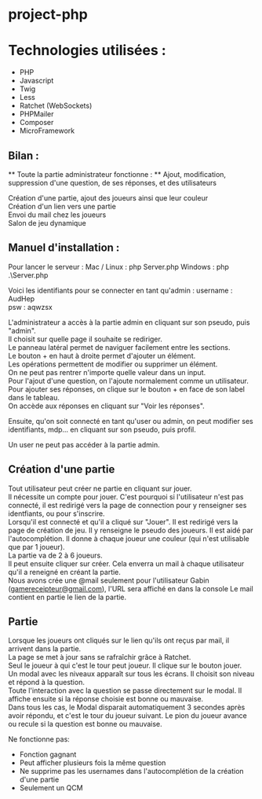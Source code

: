 # project-php

# Technologies utilisées : 
- PHP
- Javascript
- Twig
- Less
- Ratchet (WebSockets)
- PHPMailer
- Composer
- MicroFramework

## Bilan : 
** Toute la partie administrateur fonctionne : **
Ajout, modification, suppression d'une question, de ses réponses, et des utilisateurs


Création d'une partie, ajout des joueurs ainsi que leur couleur<br>
Création d'un lien vers une partie<br>
Envoi du mail chez les joueurs<br>
Salon de jeu dynamique<br>

## Manuel d'installation : 
Pour lancer le serveur : 
Mac / Linux : php Server.php
Windows : php .\Server.php

Voici les identifiants pour se connecter en tant qu'admin : 
username : AudHep  
psw : aqwzsx

L'administrateur a accès à la partie admin en cliquant sur son pseudo, puis "admin".<br>
Il choisit sur quelle page il souhaite se rediriger.<br>
Le panneau latéral permet de naviguer facilement entre les sections.<br>
Le bouton + en haut à droite permet d'ajouter un élément.<br>
Les opérations permettent de modifier ou supprimer un élément.<br>
On ne peut pas rentrer n'importe quelle valeur dans un input.<br>
Pour l'ajout d'une question, on l'ajoute normalement comme un utilisateur. Pour ajouter ses réponses, on clique sur le bouton + en face de son label dans le tableau.<br>
On accède aux réponses en cliquant sur "Voir les réponses".<br>

Ensuite, qu'on soit connecté en tant qu'user ou admin, on peut modifier ses identifiants, mdp... en cliquant sur son pseudo, puis profil.

Un user ne peut pas accéder à la partie admin.

## Création d'une partie

Tout utilisateur peut créer ne partie en cliquant sur jouer.<br>
Il nécessite un compte pour jouer. C'est pourquoi si l'utilisateur n'est pas connecté, il est redirigé vers la page de connection pour y renseigner ses identfiants, ou pour s'inscrire.<br>
Lorsqu'il est connecté et qu'il a cliqué sur "Jouer". Il est redirigé vers la page de création de jeu. Il y renseigne le pseudo des joueurs. Il est aidé par l'autocomplétion. Il donne à chaque joueur une couleur (qui n'est utilisable que par 1 joueur).<br>
La partie va de 2 à 6 joueurs.<br>
Il peut ensuite cliquer sur créer. Cela enverra un mail à chaque utilisateur qu'il a reneigné en créant la partie.<br>
Nous avons crée une @mail seulement pour l'utilisateur Gabin (gamereceipteur@gmail.com), l'URL sera affiché en dans la console
Le mail contient en partie le lien de la partie.

## Partie

Lorsque les joueurs ont cliqués sur le lien qu'ils ont reçus par mail, il arrivent dans la partie.<br>
La page se met à jour sans se rafraîchir grâce à Ratchet.<br>
Seul le joueur à qui c'est le tour peut joueur. Il clique sur le bouton jouer.<br>
Un modal avec les niveaux apparaît sur tous les écrans. Il choisit son niveau et répond à la question.<br>
Toute l'interaction avec la question se passe directement sur le modal. Il affiche ensuite si la réponse choisie est bonne ou mauvaise.<br>
Dans tous les cas, le Modal disparait automatiquement 3 secondes après avoir répondu, et c'est le tour du joueur suivant. 
Le pion du joueur avance ou recule si la question est bonne ou mauvaise.

Ne fonctionne pas:<br>
- Fonction gagnant
- Peut afficher plusieurs fois la même question
- Ne supprime pas les usernames dans l'autocomplétion de la création d'une partie
- Seulement un QCM